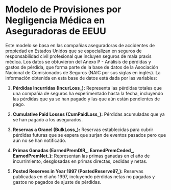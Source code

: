 # Modelo de Provisiones por Negligencia Médica en Aseguradoras de EEUU

Este modelo se basa en las compañías aseguradoras de accidentes de propiedad en Estados Unidos que se especializan en seguros de responsabilidad civil profesional que incluyen seguros de mala praxis médica. Los datos se obtuvieron del Anexo P - Análisis de pérdidas y gastos de pérdida, que forma parte de la base de datos de la Asociación Nacional de Comisionados de Seguros (NAIC por sus siglas en inglés). 
La información obtenida en esta base de datos está dada por las variables:


1. **Pérdidas Incurridas (IncurLoss_):** Representa las pérdidas totales que una compañía de seguros ha experimentado hasta la fecha, incluyendo las pérdidas que ya se han pagado y las que aún están pendientes de pago. 

2. **Cumulative Paid Losses (CumPaidLoss_):** Pérdidas acumuladas que ya se han pagado a los asegurados. 

3. **Reservas a Granel (BulkLoss_):** Reservas establecidas para cubrir pérdidas futuras que se espera que surjan de eventos pasados pero que aún no se han notificado. 

4. **Primas Ganadas (EarnedPremDIR_, EarnedPremCeded_, EarnedPremNet_):** Representan las primas ganadas en el año de incurrimiento, desglosadas en primas directas, cedidas y netas. 

5. **Posted Reserves in Year 1997 (PostedReserve97_):** Reservas publicadas en el año 1997, incluyendo pérdidas netas no pagadas y gastos no pagados de ajuste de pérdidas. 
